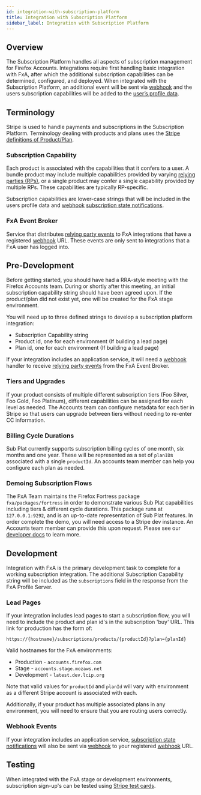 ```yaml
---
id: integration-with-subscription-platform
title: Integration with Subscription Platform
sidebar_label: Integration with Subscription Platform
---
```


## Overview

The Subscription Platform handles all aspects of subscription management for Firefox Accounts. Integrations require first handling basic integration with FxA, after which the additional subscription capabilities can be determined, configured, and deployed. When integrated with the Subscription Platform, an additional event will be sent via [webhook][webhook] and the users subscription capabilities will be added to the [user’s profile data][profile-data].

## Terminology

Stripe is used to handle payments and subscriptions in the Subscription Platform. Terminology dealing with products and plans uses the [Stripe definitions of Product/Plan](https://stripe.com/docs/billing/subscriptions/products-and-plans).

### Subscription Capability

Each product is associated with the capabilities that it confers to a user. A bundle product may include multiple capabilities provided by varying [relying parties (RPs)][relying-party], or a single product may confer a single capability provided by multiple RPs. These capabilities are typically RP-specific.

Subscription capabilities are lower-case strings that will be included in the users profile data and  [webhook] [subscription state notifications].

### FxA Event Broker

Service that distributes [relying party events] to FxA integrations that have a registered [webhook] URL. These events are only sent to integrations that a FxA user has logged into.

## Pre-Development

Before getting started, you should have had a RRA-style meeting with the Firefox Accounts team. During or shortly after this meeting, an initial subscription capability string should have been agreed upon. If the product/plan did not exist yet, one will be created for the FxA stage environment.

You will need up to three defined strings to develop a subscription platform integration:

- Subscription Capability string
- Product id, one for each environment (If building a lead page)
- Plan id, one for each environment (If building a lead page)

If your integration includes an application service, it will need a [webhook] handler to receive [relying party events] from the FxA Event Broker.

### Tiers and Upgrades

If your product consists of multiple different subscription tiers (Foo Silver, Foo Gold, Foo Platinum), different capabilities can be assigned for each level as needed. The Accounts team can configure metadata for each tier in Stripe so that users can upgrade between tiers without needing to re-enter CC information.

### Billing Cycle Durations

Sub Plat currently supports subscription billing cycles of one month, six months and one year. These will be represented as a set of `planID`s associated with a single `productId`. An accounts team member can help you configure each plan as needed.

### Demoing Subscription Flows

The FxA Team maintains the Firefox Fortress package `fxa/packages/fortress` in order to demonstrate various Sub Plat capabilities including tiers & different cycle durations. This package runs at `127.0.0.1:9292`, and is an up-to-date representation of Sub Plat features. In order complete the demo, you will need access to a Stripe dev instance. An Accounts team member can provide this upon request. Please see our [developer docs][config] to learn more.

## Development

Integration with FxA is the primary development task to complete for a working subscription integration. The additional Subscription Capability string will be included as the `subscriptions` field in the response from the FxA Profile Server.

### Lead Pages

If your integration includes lead pages to start a subscription flow, you will need to include the product and plan id's in the subscription 'buy' URL. This link for production has the form of:

```
https://{hostname}/subscriptions/products/{productId}?plan={planId}
```

Valid hostnames for the FxA environments:

- Production - `accounts.firefox.com`
- Stage - `accounts.stage.mozaws.net`
- Development - `latest.dev.lcip.org`

Note that valid values for `productId` and `planId` will vary with environment as a different Stripe account is associated with each.

Additionally, if your product has multiple associated plans in any environment, you will need to ensure that you are routing users correctly.

### Webhook Events

If your integration includes an application service, [subscription state notifications] will also be sent via [webhook] to your registered [webhook] URL.

## Testing

When integrated with the FxA stage or development environments, subscription sign-up's can be tested using [Stripe test cards](https://stripe.com/docs/testing#cards).

[relying party events]: https://github.com/mozilla/fxa/tree/master/packages/fxa-event-broker#relying-party-event-format
[subscription state notifications]: https://github.com/mozilla/fxa/tree/master/packages/fxa-event-broker#subscription-state-change
[relying-party]: https://en.wikipedia.org/wiki/Relying_party
[webhook]: https://en.wikipedia.org/wiki/Webhook
[profile-data]: https://mozilla.github.io/application-services/docs/accounts/faq.html#what-information-does-firefox-accounts-store-about-the-user
[config]: /ecosystem-platform/docs/fxa-engineering/fxa-sub-platform#configuration
